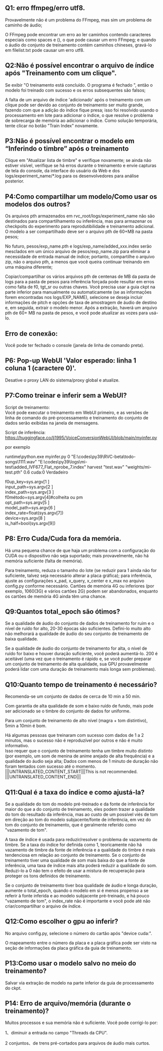 ## Q1: erro ffmpeg/erro utf8.
Provavelmente não é um problema do FFmpeg, mas sim um problema de caminho de áudio;

O FFmpeg pode encontrar um erro ao ler caminhos contendo caracteres especiais como spaces e (), o que pode causar um erro FFmpeg; e quando o áudio do conjunto de treinamento contém caminhos chineses, gravá-lo em filelist.txt pode causar um erro utf8.<br>

## Q2:Não é possível encontrar o arquivo de índice após "Treinamento com um clique".
Se exibir "O treinamento está concluído. O programa é fechado ", então o modelo foi treinado com sucesso e os erros subsequentes são falsos;

A falta de um arquivo de índice 'adicionado' após o treinamento com um clique pode ser devido ao conjunto de treinamento ser muito grande, fazendo com que a adição do índice fique presa; isso foi resolvido usando o processamento em lote para adicionar o índice, o que resolve o problema de sobrecarga de memória ao adicionar o índice. Como solução temporária, tente clicar no botão "Train Index" novamente.<br>

## P3:Não é possível encontrar o modelo em “Inferindo o timbre” após o treinamento
Clique em "Atualizar lista de timbre" e verifique novamente; se ainda não estiver visível, verifique se há erros durante o treinamento e envie capturas de tela do console, da interface do usuário da Web e dos logs/experiment_name/*.log para os desenvolvedores para análise posterior.<br>

## P4:Como compartilhar um modelo/Como usar os modelos dos outros?
Os arquivos pth armazenados em rvc_root/logs/experiment_name não são destinados para compartilhamento ou inferência, mas para armazenar os checkpoits do experimento para reprodutibilidade e treinamento adicional. O modelo a ser compartilhado deve ser o arquivo pth de 60+MB na pasta pesos;

No futuro, pesos/exp_name.pth e logs/exp_name/added_xxx.index serão mesclados em um único arquivo de pesos/exp_name.zip para eliminar a necessidade de entrada manual de índice; portanto, compartilhe o arquivo zip, não o arquivo pth, a menos que você queira continuar treinando em uma máquina diferente;

Copiar/compartilhar os vários arquivos pth de centenas de MB da pasta de logs para a pasta de pesos para inferência forçada pode resultar em erros como falta de f0, tgt_sr ou outras chaves. Você precisa usar a guia ckpt na parte inferior para manualmente ou automaticamente (se as informações forem encontradas nos logs/EXP_NAME), selecione se deseja incluir informações de pitch e opções de taxa de amostragem de áudio de destino e, em seguida, extrair o modelo menor. Após a extração, haverá um arquivo pth de 60+ MB na pasta de pesos, e você pode atualizar as vozes para usá-lo.<br>

## Erro de conexão:
Você pode ter fechado o console (janela de linha de comando preta).<br>

## P6: Pop-up WebUI 'Valor esperado: linha 1 coluna 1 (caractere 0)'.
Desative o proxy LAN do sistema/proxy global e atualize.<br>

## P7:Como treinar e inferir sem a WebUI?
Script de treinamento:
<br>Você pode executar o treinamento em WebUI primeiro, e as versões de linha de comando do pré-processamento e treinamento do conjunto de dados serão exibidas na janela de mensagens.<br>

Script de inferência:
<br>https://huggingface.co/lj1995/VoiceConversionWebUI/blob/main/myinfer.py<br>


por exemplo<br>

runtime\python.exe myinfer.py 0 "E:\codes\py39\RVC-beta\todo-songs\1111.wav" "E:\codes\py39\logs\mi-test\added_IVF677_Flat_nprobe_7.index" harvest "test.wav" "weights/mi-test.pth" 0.6 cuda:0 Verdadeiro<br>


f0up_key=sys.argv[1
]<br>input_path=sys.argv[2
]<br>index_path=sys.argv[3
]<br>f0método=sys.argv[4]#colheita ou pm
<br>opt_path=sys.argv[5
]<br>model_path=sys.argv[6
]<br>index_rate=float(sys.argv[7])
<br>device=sys.argv[8
]<br>is_half=bool(sys.argv[9])<br>

## P8: Erro Cuda/Cuda fora da memória.
Há uma pequena chance de que haja um problema com a configuração do CUDA ou o dispositivo não seja suportado; mais provavelmente, não há memória suficiente (falta de memória).<br>

Para treinamento, reduza o tamanho do lote (se reduzir para 1 ainda não for suficiente, talvez seja necessário alterar a placa gráfica); para inferência, ajuste as configurações x_pad, x_query, x_center e x_max no arquivo config.py conforme necessário. Cartões de memória 4G ou inferiores (por exemplo, 1060(3G) e vários cartões 2G) podem ser abandonados, enquanto os cartões de memória 4G ainda têm uma chance.<br>

## Q9:Quantos total_epoch são ótimos?
Se a qualidade de áudio do conjunto de dados de treinamento for ruim e o nível de ruído for alto, 20-30 épocas são suficientes. Defini-lo muito alto não melhorará a qualidade de áudio do seu conjunto de treinamento de baixa qualidade.<br>

Se a qualidade de áudio do conjunto de treinamento for alta, o nível de ruído for baixo e houver duração suficiente, você poderá aumentá-lo. 200 é aceitável (uma vez que o treinamento é rápido e, se você puder preparar um conjunto de treinamento de alta qualidade, sua GPU provavelmente poderá lidar com uma duração de treinamento mais longa sem problemas).<br>

## Q10:Quanto tempo de treinamento é necessário?

Recomenda-se um conjunto de dados de cerca de 10 min a 50 min.<br>

Com garantia de alta qualidade de som e baixo ruído de fundo, mais pode ser adicionado se o timbre do conjunto de dados for uniforme.<br>

Para um conjunto de treinamento de alto nível (magra + tom distintivo), 5min a 10min é bom.<br>

Há algumas pessoas que treinaram com sucesso com dados de 1 a 2 minutos, mas o sucesso não é reproduzível por outros e não é muito informativo. <br>Isso requer que o conjunto de treinamento tenha um timbre muito distinto (por exemplo, um som de menina de anime arejado de alta frequência) e a qualidade do áudio seja alta;
Dados com menos de 1 minuto de duração não foram tentados com sucesso até o momento. |||UNTRANSLATED_CONTENT_START|||This is not recommended.<br>|||UNTRANSLATED_CONTENT_END|||


## Q11:Qual é a taxa do índice e como ajustá-la?
Se a qualidade do tom do modelo pré-treinado e da fonte de inferência for maior do que a do conjunto de treinamento, eles podem trazer a qualidade do tom do resultado da inferência, mas ao custo de um possível viés de tom em direção ao tom do modelo subjacente/fonte de inferência, em vez do tom do conjunto de treinamento, que é geralmente referido como "vazamento de tom".<br>

A taxa de índice é usada para reduzir/resolver o problema de vazamento de timbre. Se a taxa do índice for definida como 1, teoricamente não há vazamento de timbre da fonte de inferência e a qualidade do timbre é mais tendenciosa em relação ao conjunto de treinamento. Se o conjunto de treinamento tiver uma qualidade de som mais baixa do que a fonte de inferência, uma taxa de índice mais alta poderá reduzir a qualidade do som. Reduzi-lo a 0 não tem o efeito de usar a mistura de recuperação para proteger os tons definidos de treinamento.<br>

Se o conjunto de treinamento tiver boa qualidade de áudio e longa duração, aumente o total_epoch, quando o modelo em si é menos propenso a se referir à fonte inferida e ao modelo subjacente pré-treinado, e há pouco "vazamento de tom", o index_rate não é importante e você pode até não criar/compartilhar o arquivo de índice.<br>

## Q12:Como escolher o gpu ao inferir?
No arquivo config.py, selecione o número do cartão após "device cuda:".<br>

O mapeamento entre o número da placa e a placa gráfica pode ser visto na seção de informações da placa gráfica da guia de treinamento.<br>

## P13:Como usar o modelo salvo no meio do treinamento?
Salvar via extração de modelo na parte inferior da guia de processamento do ckpt.

## P14: Erro de arquivo/memória (durante o treinamento)?
Muitos processos e sua memória não é suficiente. Você pode corrigi-lo por:

1、diminuir a entrada no campo "Threads da CPU".

2 conjuntos、de trens pré-cortados para arquivos de áudio mais curtos.



